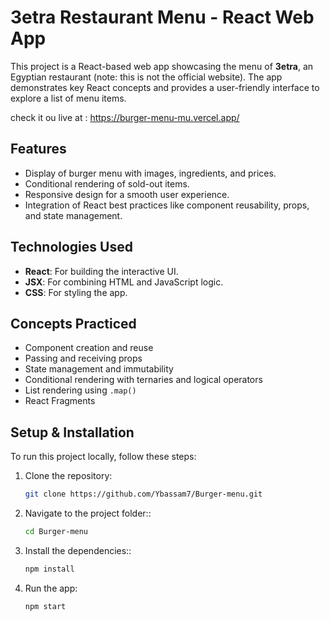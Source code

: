 # 3etra Restaurant Menu - React Web App

This project is a React-based web app showcasing the menu of **3etra**, an Egyptian restaurant (note: this is not the official website). The app demonstrates key React concepts and provides a user-friendly interface to explore a list of menu items.

check it ou live at : https://burger-menu-mu.vercel.app/

## Features

- Display of burger menu with images, ingredients, and prices.
- Conditional rendering of sold-out items.
- Responsive design for a smooth user experience.
- Integration of React best practices like component reusability, props, and state management.

## Technologies Used

- **React**: For building the interactive UI.
- **JSX**: For combining HTML and JavaScript logic.
- **CSS**: For styling the app.

## Concepts Practiced

- Component creation and reuse
- Passing and receiving props
- State management and immutability
- Conditional rendering with ternaries and logical operators
- List rendering using `.map()`
- React Fragments

## Setup & Installation

To run this project locally, follow these steps:

1. Clone the repository:
   ```bash
   git clone https://github.com/Ybassam7/Burger-menu.git

2. Navigate to the project folder::
   ```bash
   cd Burger-menu

3. Install the dependencies::
   ```bash
   npm install

4. Run the app:
   ```bash
   npm start
